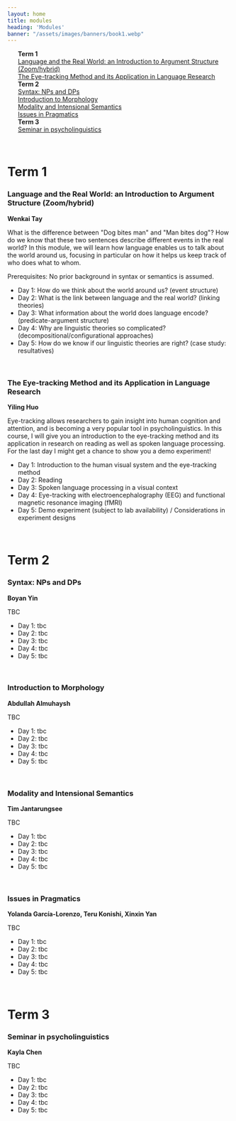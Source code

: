 ```yaml
---
layout: home
title: modules
heading: 'Modules'
banner: "/assets/images/banners/book1.webp"
---
```


<ul style="list-style-type: none;">
    <li><b>Term 1</b></li>
    <li><a href="#m1">Language and the Real World: an Introduction to Argument Structure (Zoom/hybrid)</a></li>
    <li><a href="#m2">The Eye-tracking Method and its Application in Language Research</a></li>
    <li><b>Term 2</b></li>
    <li><a href="#m3">Syntax: NPs and DPs</a></li>
    <li><a href="#m4">Introduction to Morphology</a></li>
    <li><a href="#m5">Modality and Intensional Semantics</a></li>
    <li><a href="#m6">Issues in Pragmatics</a></li>
    <li><b>Term 3</b></li>
    <li><a href="#m7">Seminar in psycholinguistics</a></li>
</ul>

<br />

# **<span style="text-align: center;">Term 1</span>**

### Language and the Real World: an Introduction to Argument Structure (Zoom/hybrid)<a name="m1"></a>

**Wenkai Tay**

What is the difference between "Dog bites man" and "Man bites dog"? How do we know that these two sentences describe different events in the real world? In this module, we will learn how language enables us to talk about the world around us, focusing in particular on how it helps us keep track of who does what to whom.

Prerequisites: No prior background in syntax or semantics is assumed.

- Day 1: How do we think about the world around us? (event structure)
- Day 2: What is the link between language and the real world? (linking theories)
- Day 3: What information about the world does language encode? (predicate-argument structure)
- Day 4: Why are linguistic theories so complicated? (decompositional/configurational approaches)
- Day 5: How do we know if our linguistic theories are right? (case study: resultatives)

<br />

### The Eye-tracking Method and its Application in Language Research <a name="m2"></a>

**Yiling Huo**

Eye-tracking allows researchers to gain insight into human cognition and attention, and is becoming a very popular tool in psycholinguistics. In this course, I will give you an introduction to the eye-tracking method and its application in research on reading as well as spoken language processing. For the last day I might get a chance to show you a demo experiment!

- Day 1: Introduction to the human visual system and the eye-tracking method
- Day 2: Reading
- Day 3: Spoken language processing in a visual context
- Day 4: Eye-tracking with electroencephalography (EEG) and functional magnetic resonance imaging (fMRI)
- Day 5: Demo experiment (subject to lab availability) / Considerations in experiment designs

<br />

# **<span style="text-align: center;">Term 2</span>**

### Syntax: NPs and DPs<a name="m3"></a>

**Boyan Yin**

TBC

- Day 1: tbc
- Day 2: tbc
- Day 3: tbc
- Day 4: tbc
- Day 5: tbc

<br />

### Introduction to Morphology  <a name="m4"></a>

**Abdullah Almuhaysh**

TBC

- Day 1: tbc
- Day 2: tbc
- Day 3: tbc
- Day 4: tbc
- Day 5: tbc

<br />

### Modality and Intensional Semantics <a name="m5"></a>

**Tim Jantarungsee**

TBC

- Day 1: tbc
- Day 2: tbc
- Day 3: tbc
- Day 4: tbc
- Day 5: tbc

<br />

### Issues in Pragmatics <a name="m6"></a>

**Yolanda García-Lorenzo, Teru Konishi, Xinxin Yan**

TBC

- Day 1: tbc
- Day 2: tbc
- Day 3: tbc
- Day 4: tbc
- Day 5: tbc

<br />

# **<span style="text-align: center;">Term 3</span>**

### Seminar in psycholinguistics <a name="m7"></a>

**Kayla Chen**

TBC

- Day 1: tbc
- Day 2: tbc
- Day 3: tbc
- Day 4: tbc
- Day 5: tbc

<br />